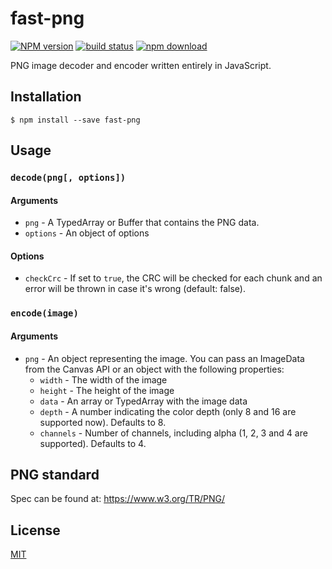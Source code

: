 # fast-png

[![NPM version][npm-image]][npm-url]
[![build status][ci-image]][ci-url]
[![npm download][download-image]][download-url]

PNG image decoder and encoder written entirely in JavaScript.

## Installation

`$ npm install --save fast-png`

## Usage

### `decode(png[, options])`

#### Arguments

- `png` - A TypedArray or Buffer that contains the PNG data.
- `options` - An object of options

#### Options

- `checkCrc` - If set to `true`, the CRC will be checked for each chunk and an error will be thrown in case it's wrong (default: false).

### `encode(image)`

#### Arguments

- `png` - An object representing the image. You can pass an ImageData from the Canvas API or an object with the following properties:
  - `width` - The width of the image
  - `height` - The height of the image
  - `data` - An array or TypedArray with the image data
  - `depth` - A number indicating the color depth (only 8 and 16 are supported now). Defaults to 8.
  - `channels` - Number of channels, including alpha (1, 2, 3 and 4 are supported). Defaults to 4.

## PNG standard

Spec can be found at: https://www.w3.org/TR/PNG/

## License

[MIT](./LICENSE)

[npm-image]: https://img.shields.io/npm/v/fast-png.svg?style=flat-square
[npm-url]: https://www.npmjs.com/package/fast-png
[ci-image]: https://github.com/image-js/fast-png/workflows/Node.js%20CI/badge.svg?branch=master
[ci-url]: https://github.com/image-js/fast-png/actions?query=workflow%3A%22Node.js+CI%22
[download-image]: https://img.shields.io/npm/dm/fast-png.svg?style=flat-square
[download-url]: https://www.npmjs.com/package/fast-png

